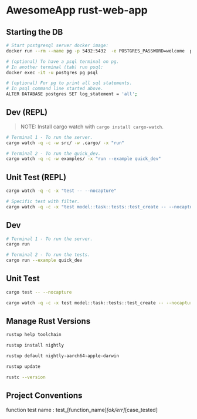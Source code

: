 # AwesomeApp rust-web-app

## Starting the DB

```sh
# Start postgresql server docker image:
docker run --rm --name pg -p 5432:5432  -e POSTGRES_PASSWORD=welcome  postgres:15

# (optional) To have a psql terminal on pg.
# In another terminal (tab) run psql:
docker exec -it -u postgres pg psql

# (optional) For pg to print all sql statements.
# In psql command line started above.
ALTER DATABASE postgres SET log_statement = 'all';
```

## Dev (REPL)

> NOTE: Install cargo watch with `cargo install cargo-watch`.

```sh
# Terminal 1 - To run the server.
cargo watch -q -c -w src/ -w .cargo/ -x "run"

# Terminal 2 - To run the quick_dev.
cargo watch -q -c -w examples/ -x "run --example quick_dev"
```

## Unit Test (REPL)

```sh
cargo watch -q -c -x "test -- --nocapture"

# Specific test with filter.
cargo watch -q -c -x "test model::task::tests::test_create -- --nocapture"
```

## Dev

```sh
# Terminal 1 - To run the server.
cargo run

# Terminal 2 - To run the tests.
cargo run --example quick_dev
```

## Unit Test

```sh
cargo test -- --nocapture

cargo watch -q -c -x test model::task::tests::test_create -- --nocapture
```

## Manage Rust Versions

```sh
rustup help toolchain

rustup install nightly

rustup default nightly-aarch64-apple-darwin

rustup update

rustc --version

```

## Project Conventions

function test name : test_[function_name]_[ok/err]_[case_tested]

